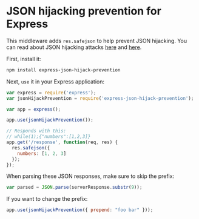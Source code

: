 JSON hijacking prevention for Express
=====================================

This middleware adds `res.safejson` to help prevent JSON hijacking. You can read about JSON hijacking attacks [here](http://stackoverflow.com/a/2669766) and [here](http://haacked.com/archive/2009/06/25/json-hijacking.aspx/).

First, install it:

```sh
npm install express-json-hijack-prevention
```

Next, `use` it in your Express application:

```javascript
var express = require('express');
var jsonHijackPrevention = require('express-json-hijack-prevention');

var app = express();

app.use(jsonHijackPrevention());

// Responds with this:
// while(1);{"numbers":[1,2,3]}
app.get('/response', function(req, res) {
  res.safejson({
    numbers: [1, 2, 3]
  });
});
```

When parsing these JSON responses, make sure to skip the prefix:

```javascript
var parsed = JSON.parse(serverResponse.substr(9));
```

If you want to change the prefix:

```javascript
app.use(jsonHijackPrevention({ prepend: "foo bar" }));
```
